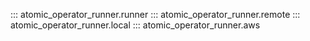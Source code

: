::: atomic_operator_runner.runner
::: atomic_operator_runner.remote
::: atomic_operator_runner.local
::: atomic_operator_runner.aws
